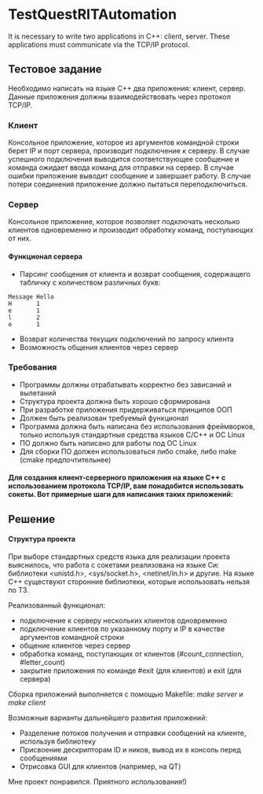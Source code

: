 # TestQuestRITAutomation
It is necessary to write two applications in C++: client, server. These applications must communicate via the TCP/IP protocol.

## Тестовое задание
Необходимо написать на языке С++ два приложения: клиент, сервер.
Данные приложения должны взаимодействовать через протокол TCP/IP.
### Клиент
Консольное приложение, которое из аргументов командной строки берет
IP и порт сервера, производит подключение к серверу. В случае успешного
подключения выводится соответствующее сообщение и команда ожидает
ввода команд для отправки на сервер. В случае ошибки приложение
выводит сообщение и завершает работу. В случае потери соединения
приложение должно пытаться переподключиться.
### Сервер
Консольное приложение, которое позволяет подключать несколько
клиентов одновременно и производит обработку команд, поступающих от
них.
#### Функционал сервера
- Парсинг сообщения от клиента и возврат сообщения, содержащего
табличку с количеством различных букв:
```
Message Hello
H       1
e       1
l       2
o       1
```
- Возврат количества текущих подключений по запросу клиента
- Возможность общения клиентов через сервер
### Требования
- Программы должны отрабатывать корректно без зависаний и
вылетаний
- Структура проекта должна быть хорошо сформирована
- При разработке приложения придерживаться принципов ООП
- Должен быть реализован требуемый функционал
- Программа должна быть написана без использования фреймворков,
только используя стандартные средства языков C/C++ и ОС Linux
- ПО должно быть написано для работы под ОС Linux
- Для сборки ПО должен использоваться либо cmake, либо make (cmake
предпочтительнее)

#### Для создания клиент-серверного приложения на языке C++ с использованием протокола TCP/IP, вам понадобится использовать сокеты. Вот примерные шаги для написания таких приложений:

## Решение

#### Структура проекта

При выборе стандартных средств языка для реализации проекта выяснилось, что работа с сокетами реализована на языке Си: библиотеки <unistd.h>, <sys/socket.h>, <netinet/in.h> и другие. На языке С++ существуют сторонние библиотеки, которые использовать нельзя по ТЗ.

Реализованный функционал:
 - подключение к серверу нескольких клиентов одновременно
 - подключение клиентов по указанному порту и IP в качестве аргументов командной строки
 - общение клиентов через сервер
 - обработка команд, поступающих от клиентов (#count_connection, #letter_count)
 - закрытие приложения по команде #exit (для клиентов) и exit (для сервера)

Сборка приложений выполняется с помощью Makefile: *make server* и *make client*

Возможные варианты дальнейшего развития приложений:
 - Разделение потоков получения и отправки сообщений на клиенте, используя библиотеку <mutex>
 - Присвоение дескрипторам ID и ников, вывод их в консоль перед сообщениями
 - Отрисовка GUI для клиентов (например, на QT)

Мне проект понравился. Приятного использования!)